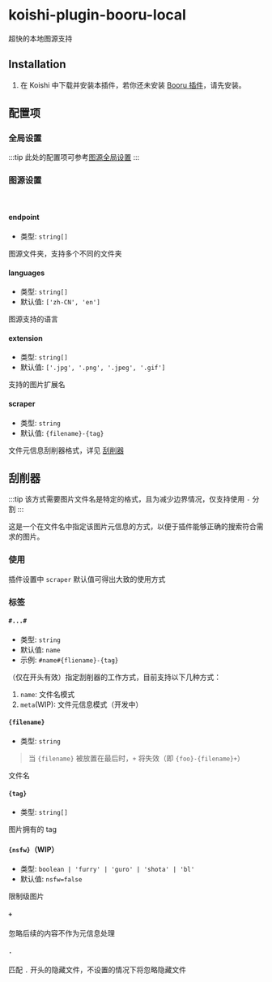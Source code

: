 # koishi-plugin-booru-local

超快的本地图源支持

## Installation

1. 在 Koishi 中下载并安装本插件，若你还未安装 [Booru 插件](../index.md)，请先安装。

## 配置项

### 全局设置

:::tip
此处的配置项可参考[图源全局设置](../config#图源全局设置)
:::

### 图源设置

<br>

#### endpoint

- 类型: `string[]`

图源文件夹，支持多个不同的文件夹

#### languages

- 类型: `string[]`
- 默认值: `['zh-CN', 'en']`

图源支持的语言

#### extension

- 类型: `string[]`
- 默认值: `['.jpg', '.png', '.jpeg', '.gif']`

支持的图片扩展名

#### scraper

- 类型: `string`
- 默认值: `{filename}-{tag}`

文件元信息刮削器格式，详见 [刮削器](#刮削器)

## 刮削器

:::tip
该方式需要图片文件名是特定的格式，且为减少边界情况，仅支持使用 `-` 分割
:::

这是一个在文件名中指定该图片元信息的方式，以便于插件能够正确的搜索符合需求的图片。

### 使用

插件设置中 `scraper` 默认值可得出大致的使用方式

### 标签

#### `#...#`

- 类型: `string`
- 默认值: `name`
- 示例: `#name#{fliename}-{tag}`

（仅在开头有效）指定刮削器的工作方式，目前支持以下几种方式：

1. `name`: 文件名模式
2. `meta`(WIP): 文件元信息模式（开发中）

#### `{filename}`

- 类型: `string`

> 当 `{filename}` 被放置在最后时，`+` 将失效（即 `{foo}-{filename}+`）

文件名

#### `{tag}`

- 类型: `string[]`

图片拥有的 tag

#### `{nsfw}`（WIP）

- 类型: `boolean | 'furry' | 'guro' | 'shota' | 'bl'`
- 默认值: `nsfw=false`

限制级图片

#### `+`

忽略后续的内容不作为元信息处理

#### `.`

匹配 `.` 开头的隐藏文件，不设置的情况下将忽略隐藏文件

